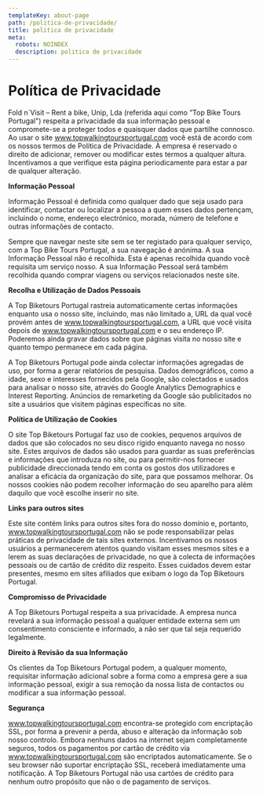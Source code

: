 ```yaml
---
templateKey: about-page
path: /politica-de-privacidade/
title: politica de privacidade
meta:
  robots: NOINDEX
  description: politica de privacidade
---
```

# **Política de Privacidade**

Fold n´Visit – Rent a bike, Unip, Lda (referida aqui como ”Top Bike Tours Portugal") respeita a privacidade da sua informação pessoal e compromete-se a proteger todos e quaisquer dados que partilhe connosco. Ao usar o site www.topwalkingtoursportugal.com você está de acordo com os nossos termos de Política de Privacidade. À empresa é reservado o direito de adicionar, remover ou modificar estes termos a qualquer altura. Incentivamos a que verifique esta página periodicamente para estar a par de qualquer alteração.

**Informação Pessoal**

Informação Pessoal é definida como qualquer dado que seja usado para identificar, contactar ou localizar a pessoa a quem esses dados pertençam, incluindo o nome, endereço electrónico, morada, número de telefone e outras informações de contacto.

Sempre que navegar neste site sem se ter registado para qualquer serviço, com a Top Bike Tours Portugal, a sua navegação é anónima. A sua Informação Pessoal não é recolhida. Esta é apenas recolhida quando você requisita um serviço nosso. A sua Informação Pessoal será também recolhida quando comprar viagens ou serviços relacionados neste site.

**Recolha e Utilização de Dados Pessoais**

A Top Biketours Portugal rastreia automaticamente certas informações enquanto usa o nosso site, incluindo, mas não limitado a, URL da qual você provém antes de www.topwalkingtoursportugal.com, a URL que você visita depois de www.topwalkingtoursportugal.com e o seu endereço IP. Poderemos ainda gravar dados sobre que páginas visita no nosso site e quanto tempo permanece em cada página.

A Top Biketours Portugal pode ainda colectar informações agregadas de uso, por forma a gerar relatórios de pesquisa. Dados demográficos, como a idade, sexo e interesses fornecidos pela Google, são colectados e usados para analisar o nosso site, através do Google Analytics Demographics e Interest Reporting. Anúncios de remarketing da Google são publicitados no site a usuários que visitem páginas específicas no site.

**Política de Utilização de Cookies**

O site Top Biketours Portugal faz uso de cookies, pequenos arquivos de dados que são colocados no seu disco rígido enquanto navega no nosso site. Estes arquivos de dados são usados para guardar as suas preferências e informações que introduza no site, ou para permitir-nos fornecer publicidade direccionada tendo em conta os gostos dos utilizadores e analisar a eficácia da organização do site, para que possamos melhorar. Os nossos cookies não podem recolher informação do seu aparelho para além daquilo que você escolhe inserir no site.

**Links para outros sites**

Este site contém links para outros sites fora do nosso domínio e, portanto, www.topwalkingtoursportugal.com não se pode responsabilizar pelas práticas de privacidade de tais sites externos. Incentivamos os nossos usuários a permanecerem atentos quando visitam esses mesmos sites e a lerem as suas declarações de privacidade, no que à colecta de informações pessoais ou de cartão de crédito diz respeito. Esses cuidados devem estar presentes, mesmo em sites afiliados que exibam o logo da Top Biketours Portugal.

**Compromisso de Privacidade**

A Top Biketours Portugal respeita a sua privacidade. A empresa nunca revelará a sua informação pessoal a qualquer entidade externa sem um consentimento consciente e informado, a não ser que tal seja requerido legalmente.

**Direito à Revisão da sua Informação**

Os clientes da Top Biketours Portugal podem, a qualquer momento, requisitar informação adicional sobre a forma como a empresa gere a sua informação pessoal, exigir a sua remoção da nossa lista de contactos ou modificar a sua informação pessoal.

**Segurança**

www.topwalkingtoursportugal.com encontra-se protegido com encriptação SSL, por forma a prevenir a perda, abuso e alteração da informação sob nosso controlo. Embora nenhuns dados na internet sejam completamente seguros, todos os pagamentos por cartão de crédito via www.topwalkingtoursportugal.com são encriptados automaticamente. Se o seu browser não suportar encriptação SSL, receberá imediatamente uma notificação. A Top Biketours Portugal não usa cartões de crédito para nenhum outro propósito que não o de pagamento de serviços.
